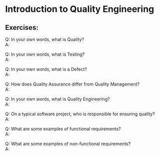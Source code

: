 # Introduction to Quality Engineering

## Exercises: 

Q: In your own words, what is Quality?  
A:

Q: In your own words, what is Testing?  
A: 

Q: In your own words, what is a Defect?  
A: 

Q: How does Quality Assurance differ from Quality Management?  
A: 

Q: In your own words, what is Quality Engineering?  
A: 

Q: On a typical software project, who is responsible for ensuring quality?  
A: 

Q: What are some examples of functional requirements?  
A: 

Q: What are some examples of non-functional requirements?  
A: 
